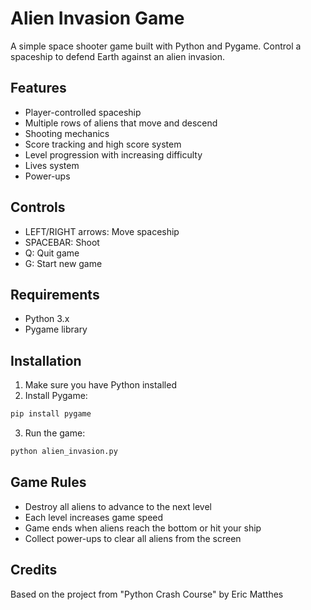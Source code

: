 # Alien Invasion Game

A simple space shooter game built with Python and Pygame. Control a spaceship to defend Earth against an alien invasion.

## Features

- Player-controlled spaceship
- Multiple rows of aliens that move and descend
- Shooting mechanics
- Score tracking and high score system
- Level progression with increasing difficulty
- Lives system
- Power-ups

## Controls

- LEFT/RIGHT arrows: Move spaceship
- SPACEBAR: Shoot
- Q: Quit game
- G: Start new game

## Requirements

- Python 3.x
- Pygame library

## Installation

1. Make sure you have Python installed
2. Install Pygame:
```bash
pip install pygame
```
3. Run the game:
```bash
python alien_invasion.py
```

## Game Rules

- Destroy all aliens to advance to the next level
- Each level increases game speed
- Game ends when aliens reach the bottom or hit your ship
- Collect power-ups to clear all aliens from the screen

## Credits

Based on the project from "Python Crash Course" by Eric Matthes
